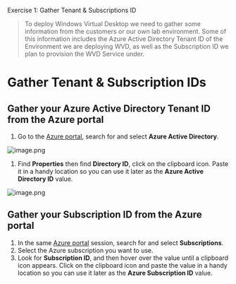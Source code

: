 Exercise 1: Gather Tenant & Subscriptions ID

>To deploy Windows Virtual Desktop we need to gather some information from the customers or our own lab environment. Some of this information includes the Azure Active Directory Tenant ID of the Environment we are deploying WVD, as well as the Subscription ID we plan to provision the WVD Service under.

# Gather Tenant & Subscription IDs

## Gather your Azure Active Directory Tenant ID from the Azure portal

1. Go to the [Azure portal](https://portal.azure.com), search for and select **Azure Active Directory**.


 ![image.png](docs\Azure\BootCamps\WVD\.attachments/image-cd64054a-0e8d-453f-9af3-d1c05ec228a4.png)

1. Find **Properties** then find **Directory ID**, click on the clipboard icon. Paste it in a handy location so you can use it later as the **Azure Active Directory ID** value.

  ![image.png](docs\Azure\BootCamps\WVD\.attachments\image-c20d07a8-7ba3-49e8-93b1-3983608be656.png)

## Gather your Subscription ID from the Azure portal

1. In the same [Azure portal](https://portal.azure.com) session, search for and select **Subscriptions**.
2. Select the Azure subscription you want to use.
3. Look for **Subscription ID**, and then hover over the value until a clipboard icon appears. Click on the clipboard icon and paste the value in a handy location so you can use it later as the **Azure Subscription ID** value.

